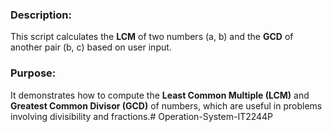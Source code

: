 ### Description:
This script calculates the **LCM** of two numbers (a, b) and the **GCD** of another pair (b, c) based on user input.

### Purpose:
It demonstrates how to compute the **Least Common Multiple (LCM)** and **Greatest Common Divisor (GCD)** of numbers, which are useful in problems involving divisibility and fractions.# Operation-System-IT2244P
